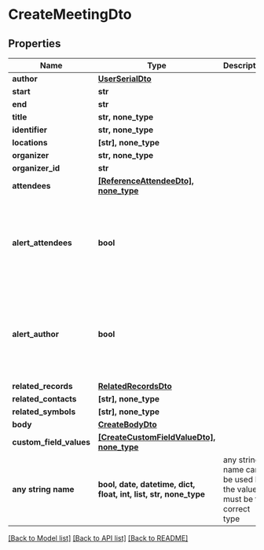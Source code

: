 # CreateMeetingDto


## Properties
Name | Type | Description | Notes
------------ | ------------- | ------------- | -------------
**author** | [**UserSerialDto**](UserSerialDto.md) |  | 
**start** | **str** |  | 
**end** | **str** |  | 
**title** | **str, none_type** |  | [optional] 
**identifier** | **str, none_type** |  | [optional] 
**locations** | **[str], none_type** |  | [optional] 
**organizer** | **str, none_type** |  | [optional] 
**organizer_id** | **str** |  | [optional] 
**attendees** | [**[ReferenceAttendeeDto], none_type**](ReferenceAttendeeDto.md) |  | [optional] 
**alert_attendees** | **bool** |  | [optional]  if omitted the server will use the default value of False
**alert_author** | **bool** |  | [optional]  if omitted the server will use the default value of False
**related_records** | [**RelatedRecordsDto**](RelatedRecordsDto.md) |  | [optional] 
**related_contacts** | **[str], none_type** |  | [optional] 
**related_symbols** | **[str], none_type** |  | [optional] 
**body** | [**CreateBodyDto**](CreateBodyDto.md) |  | [optional] 
**custom_field_values** | [**[CreateCustomFieldValueDto], none_type**](CreateCustomFieldValueDto.md) |  | [optional] 
**any string name** | **bool, date, datetime, dict, float, int, list, str, none_type** | any string name can be used but the value must be the correct type | [optional]

[[Back to Model list]](../README.md#documentation-for-models) [[Back to API list]](../README.md#documentation-for-api-endpoints) [[Back to README]](../README.md)


